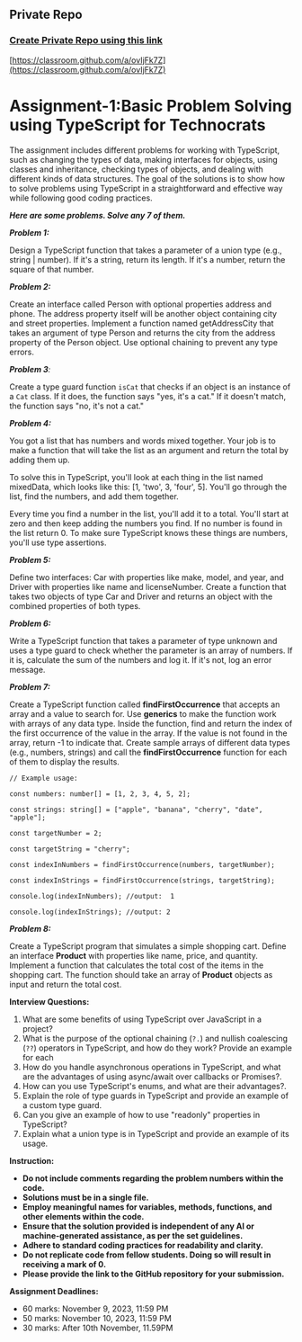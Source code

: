 ## Private Repo
### [Create Private Repo using this link](https://classroom.github.com/a/ovIjFk7Z)
[https://classroom.github.com/a/ovIjFk7Z](https://classroom.github.com/a/ovIjFk7Z)

# **Assignment-1:Basic Problem Solving using TypeScript for Technocrats**

The assignment includes different problems for working with TypeScript, such as changing the types of data, making interfaces for objects, using classes and inheritance, checking types of objects, and dealing with different kinds of data structures. The goal of the solutions is to show how to solve problems using TypeScript in a straightforward and effective way while following good coding practices.

***Here are some problems. Solve any 7 of them.***

***Problem 1:***

Design a TypeScript function that takes a parameter of a union type (e.g., string | number). If it's a string, return its length. If it's a number, return the square of that number.

***Problem 2:***

Create an interface called Person with optional properties address and phone. The address property itself will be another object containing city and street properties. Implement a function named getAddressCity that takes an argument of type Person and returns the city from the address property of the Person object. Use optional chaining to prevent any type errors.

***Problem 3**:*

Create a type guard function `isCat` that checks if an object is an instance of a `Cat` class. If it does, the function says "yes, it's a cat." If it doesn't match, the function says "no, it's not a cat."

***Problem 4:***

You got a list that has numbers and words mixed together. Your job is to make a function that will take the list as an argument and return the total by adding them up.

To solve this in TypeScript, you'll look at each thing in the list named mixedData, which looks like this: [1, 'two', 3, 'four', 5]. You'll go through the list, find the numbers, and add them together.

Every time you find a number in the list, you'll add it to a total. You'll start at zero and then keep adding the numbers you find. If no number is found in the list return 0. To make sure TypeScript knows these things are numbers, you'll use type assertions.

***Problem 5:***

Define two interfaces: Car with properties like make, model, and year, and Driver with properties like name and licenseNumber. Create a function that takes two objects of type Car and Driver and returns an object with the combined properties of both types.

***Problem 6:***

Write a TypeScript function that takes a parameter of type unknown and uses a type guard to check whether the parameter is an array of numbers. If it is, calculate the sum of the numbers and log it. If it's not, log an error message.

***Problem 7:***

Create a TypeScript function called **findFirstOccurrence** that accepts an array and a value to search for. Use **generics** to make the function work with arrays of any data type. Inside the function, find and return the index of the first occurrence of the value in the array. If the value is not found in the array, return -1 to indicate that. Create sample arrays of different data types (e.g., numbers, strings) and call the **findFirstOccurrence** function for each of them to display the results.

```tsx
// Example usage:

const numbers: number[] = [1, 2, 3, 4, 5, 2];

const strings: string[] = ["apple", "banana", "cherry", "date", "apple"];

const targetNumber = 2;

const targetString = "cherry";

const indexInNumbers = findFirstOccurrence(numbers, targetNumber);

const indexInStrings = findFirstOccurrence(strings, targetString);

console.log(indexInNumbers); //output:  1

console.log(indexInStrings); //output: 2
```

***Problem 8:***

Create a TypeScript program that simulates a simple shopping cart. Define an interface **Product** with properties like name, price, and quantity. Implement a function that calculates the total cost of the items in the shopping cart. The function should take an array of **Product** objects as input and return the total cost.

**Interview Questions:**

1. What are some benefits of using TypeScript over JavaScript in a project?
2. What is the purpose of the optional chaining (`?.`) and nullish coalescing (`??`) operators in TypeScript, and how do they work? Provide an example for each
3. How do you handle asynchronous operations in TypeScript, and what are the advantages of using async/await over callbacks or Promises?.
4. How can you use TypeScript's enums, and what are their advantages?.
5. Explain the role of type guards in TypeScript and provide an example of a custom type guard.
6. Can you give an example of how to use "readonly" properties in TypeScript?
7. Explain what a union type is in TypeScript and provide an example of its usage.

**Instruction:**

- **Do not include comments regarding the problem numbers within the code.**
- **Solutions must be in a single file.**
- **Employ meaningful names for variables, methods, functions, and other elements within the code.**
- **Ensure that the solution provided is independent of any AI or machine-generated assistance, as per the set guidelines.**
- **Adhere to standard coding practices for readability and clarity.**
- **Do not replicate code from fellow students. Doing so will result in receiving a mark of 0.**
- **Please provide the link to the GitHub repository for your submission.**

**Assignment Deadlines:**

- 60 marks: November 9, 2023, 11:59 PM
- 50 marks: November 10, 2023, 11:59 PM
- 30 marks: After 10th November, 11.59PM

